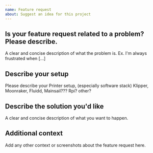 ```yaml
---
name: Feature request
about: Suggest an idea for this project
---
```


## Is your feature request related to a problem? Please describe.

A clear and concise description of what the problem is. Ex. I'm always frustrated when [...]

## Describe your setup

Please describe your Printer setup, (especially software stack)
Klipper, Moonraker, Fluidd, Mainsail???
Rpi? other?

## Describe the solution you'd like

A clear and concise description of what you want to happen.

## Additional context

Add any other context or screenshots about the feature request here.
